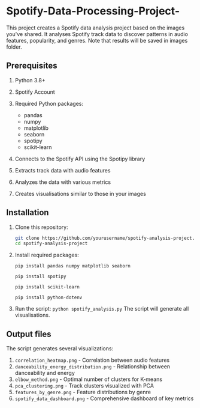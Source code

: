 # Spotify-Data-Processing-Project-
This project creates a Spotify data analysis project based on the images you've shared. It analyses Spotify track data to discover patterns in audio features, popularity, and genres. Note that results will be saved in images folder.

## Prerequisites

1. Python 3.8+
2. Spotify Account 
3. Required Python packages:
   - pandas
   - numpy
   - matplotlib
   - seaborn
   - spotipy
   - scikit-learn

1. Connects to the Spotify API using the Spotipy library
2. Extracts track data with audio features
3. Analyzes the data with various metrics
4. Creates visualisations similar to those in your images

## Installation

1. Clone this repository:
   ```bash
   git clone https://github.com/yourusername/spotify-analysis-project.git
   cd spotify-analysis-project

2. Install required packages:
    ```
    pip install pandas numpy matplotlib seaborn
    ```
    ```
    pip install spotipy
    ```
    ```
    pip install scikit-learn
    ```
    ```
    pip install python-dotenv
    ```

3. Run the script:
```python spotify_analysis.py```
    The script will generate all visualisations.

## Output files
The script generates several visualizations:
1. ```correlation_heatmap.png``` - Correlation between audio features
2. ```danceability_energy_distribution.png``` - Relationship between danceability and energy
3. ```elbow_method.png``` - Optimal number of clusters for K-means
4. ```pca_clustering.png``` - Track clusters visualized with PCA
5. ```features_by_genre.png``` - Feature distributions by genre
6. ```spotify_data_dashboard.png``` - Comprehensive dashboard of key metrics
